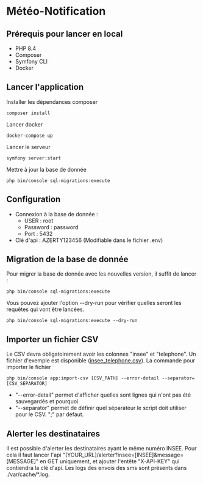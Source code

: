 # Météo-Notification

## Prérequis pour lancer en local

- PHP 8.4
- Composer
- Symfony CLI
- Docker

## Lancer l'application

Installer les dépendances composer

```console
composer install
```

Lancer docker

```console
docker-compose up
```

Lancer le serveur

```console
symfony server:start
```

Mettre à jour la base de donnée

```console
php bin/console sql-migrations:execute
```

## Configuration

- Connexion à la base de donnée :
  - USER : root
  - Password : password
  - Port : 5432
- Clé d'api : AZERTY123456 (Modifiable dans le fichier .env)

## Migration de la base de donnée

Pour migrer la base de donnée avec les nouvelles version, il suffit de lancer :

```console
php bin/console sql-migrations:execute
```

Vous pouvez ajouter l'option --dry-run pour vérifier quelles seront les requêtes qui vont être lancées.

```console
php bin/console sql-migrations:execute --dry-run
```

## Importer un fichier CSV

Le CSV devra obligatoirement avoir les colonnes "insee" et "telephone". Un fichier d'exemple est disponible ([insee_telephone.csv](./csv_file/insee_telephone.csv)).
La commande pour importer le fichier

```console
php bin/console app:import-csv [CSV_PATH] --error-detail --separator=[CSV_SEPARATOR]
```

- "--error-detail" permet d'afficher quelles sont lignes qui n'ont pas été sauvegardés et pourquoi.
- "--separator" permet de définir quel séparateur le script doit utiliser pour le CSV. ";" par défaut.

## Alerter les destinataires

Il est possible d'alerter les destinataires ayant le même numéro INSEE.
Pour cela il faut lancer l'api "[YOUR_URL]/alerter?insee=[INSEE]&message=[MESSAGE]" en GET uniquement, et ajouter l'entête "X-API-KEY" qui contiendra la clé d'api.
Les logs des envois des sms sont présents dans ./var/cache/*.log.
